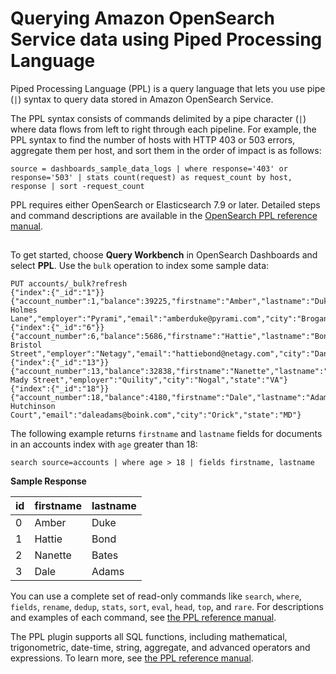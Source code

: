 # Querying Amazon OpenSearch Service data using Piped Processing Language<a name="ppl-support"></a>

Piped Processing Language \(PPL\) is a query language that lets you use pipe \(`|`\) syntax to query data stored in Amazon OpenSearch Service\.

The PPL syntax consists of commands delimited by a pipe character \(`|`\) where data flows from left to right through each pipeline\. For example, the PPL syntax to find the number of hosts with HTTP 403 or 503 errors, aggregate them per host, and sort them in the order of impact is as follows:

```
source = dashboards_sample_data_logs | where response='403' or response='503' | stats count(request) as request_count by host, response | sort -request_count
```

PPL requires either OpenSearch or Elasticsearch 7\.9 or later\. Detailed steps and command descriptions are available in the [OpenSearch PPL reference manual](https://github.com/opensearch-project/sql/blob/2.x/docs/user/ppl/index.rst)\.

## <a name="ppl-support-gs"></a>

To get started, choose **Query Workbench** in OpenSearch Dashboards and select **PPL**\. Use the `bulk` operation to index some sample data: 

```
PUT accounts/_bulk?refresh
{"index":{"_id":"1"}}
{"account_number":1,"balance":39225,"firstname":"Amber","lastname":"Duke","age":32,"gender":"M","address":"880 Holmes Lane","employer":"Pyrami","email":"amberduke@pyrami.com","city":"Brogan","state":"IL"}
{"index":{"_id":"6"}}
{"account_number":6,"balance":5686,"firstname":"Hattie","lastname":"Bond","age":36,"gender":"M","address":"671 Bristol Street","employer":"Netagy","email":"hattiebond@netagy.com","city":"Dante","state":"TN"}
{"index":{"_id":"13"}}
{"account_number":13,"balance":32838,"firstname":"Nanette","lastname":"Bates","age":28,"gender":"F","address":"789 Mady Street","employer":"Quility","city":"Nogal","state":"VA"}
{"index":{"_id":"18"}}
{"account_number":18,"balance":4180,"firstname":"Dale","lastname":"Adams","age":33,"gender":"M","address":"467 Hutchinson Court","email":"daleadams@boink.com","city":"Orick","state":"MD"}
```

The following example returns `firstname` and `lastname` fields for documents in an accounts index with `age` greater than 18:

```
search source=accounts | where age > 18 | fields firstname, lastname
```


**Sample Response**  

| id | firstname | lastname | 
| --- | --- | --- | 
| 0 | Amber | Duke | 
| 1 | Hattie | Bond | 
| 2 | Nanette | Bates | 
| 3 | Dale | Adams | 

You can use a complete set of read\-only commands like `search`, `where`, `fields`, `rename`, `dedup`, `stats`, `sort`, `eval`, `head`, `top`, and `rare`\. For descriptions and examples of each command, see [the PPL reference manual](https://github.com/opensearch-project/sql/blob/2.x/docs/user/ppl/index.rst)\.

The PPL plugin supports all SQL functions, including mathematical, trigonometric, date\-time, string, aggregate, and advanced operators and expressions\. To learn more, see [the PPL reference manual](https://github.com/opensearch-project/sql/blob/2.x/docs/user/ppl/index.rst)\.
